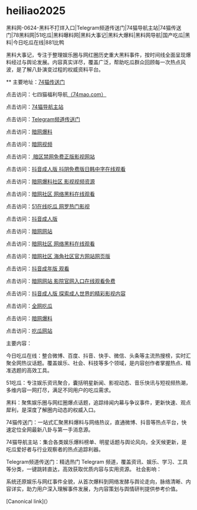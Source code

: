 # heiliao2025
黑料网-0624-黑料不打烊入口|Telegram频道传送门|74猫导航主站|74猫传送门|78黑料网|51吃瓜|黑料曝料网|黑料大事记|黑料大爆料|黑料网导航|国产吃瓜|黑料|今日吃瓜在线|881比鸭

黑料大事记，专注于整理娱乐圈与网红圈历史重大黑料事件，按时间线全面呈现爆料经过与舆论发展。内容真实详尽，覆盖广泛，帮助吃瓜群众回顾每一次热点风波，是了解八卦演变过程的权威资料平台。

** 主要地址：<a href="https://74mao.com/">74猫传送门</a>

点击访问：七四猫福利导航<a href="https://74mao.com/">（74mao.com）</a>

点击访问：<a href="https://74mao.com/">74猫导航主站</a>

点击访问：<a href="https://74mao.com/">Telegram频道传送门</a>

点击访问：<a href="https://aw6-16.pages.dev/">暗网爆料</a>

点击访问：<a href="https://aw8-17.pages.dev/">暗网视频 </a>

点击访问：<a href="https://aw5-14.pages.dev/"> 暗区禁网免费正版影视网站</a>

点击访问：<a href="https://dy6-03.pages.dev/">抖音成人版 抖阴免费版日韩中字在线观看</a>

点击访问：<a href="https://aw3-15.pages.dev/">暗网爆料社区  影视视频资源</a>

点击访问：<a href="https://aw1-17.pages.dev/">暗网社区 网络黑料在线观看</a>

点击访问：<a href="https://cg10-47.pages.dev/">51在线吃瓜 网罗热门影视</a>

点击访问：<a href="https://dy1-07.pages.dev/">抖音成人版</a>

点击访问：<a href="https://aw10-08.pages.dev/">暗网网站</a>

点击访问：<a href="https://aw1-20.pages.dev/">暗网社区 网络黑料在线观看 </a>

点击访问：<a href="https://aw2-11.pages.dev/">暗网社区 海角社区官方网站网页版</a>

点击访问：<a  href="https://dy5-22.pages.dev/">抖音成年版 观看</a>

点击访问：<a  href="https://aw10-17.pages.dev/">暗网网站 影院官网入口在线观看免费</a>

点击访问：<a href="https://dy1-09.pages.dev/">抖音成人版 探索成人世界的精彩影视内容</a>

点击访问：<a href="https://cg4-49.pages.dev/">全网吃瓜</a>

点击访问：<a href="https://aw6-11.pages.dev/">暗网爆料</a>

点击访问：<a href="https://cg1-49.pages.dev/">吃瓜网站</a>

主要内容：

今日吃瓜在线：整合微博、百度、抖音、快手、微信、头条等主流热搜榜，实时汇聚全网热议话题。覆盖娱乐、社会、科技等多个领域，是内容创作者掌握热点、精准选题的高效工具。

51吃瓜：专注娱乐资讯聚合，囊括明星新闻、影视动态、音乐快讯与短视频热潮，多维内容一网打尽，满足不同用户的吃瓜需求。

黑料：聚焦娱乐圈与网红圈爆点话题，追踪绯闻内幕与争议事件，更新快速、观点犀利，是深度了解圈内动态的权威入口。

74猫传送门：一站式汇聚黑料爆料与网络热议，直通微博、抖音等热点平台，快速定位全网最新八卦与第一手消息源。

74猫导航主站：集合各类娱乐爆料榜单、明星话题与舆论风向，全天候更新，是吃瓜爱好者与行业观察者的热点追踪利器。

Telegram频道传送门：精选热门 Telegram 频道，覆盖资讯、娱乐、学习、工具等分类，一键跳转直达，高效获取优质内容与实用资源。
社会影响：

系统还原娱乐与网红事件全貌，从首次爆料到网络发酵与舆论走向，脉络清晰、内容详实，助力用户深入理解事件发展，为内容策划与舆情研判提供参考价值。

[Canonical link](）
